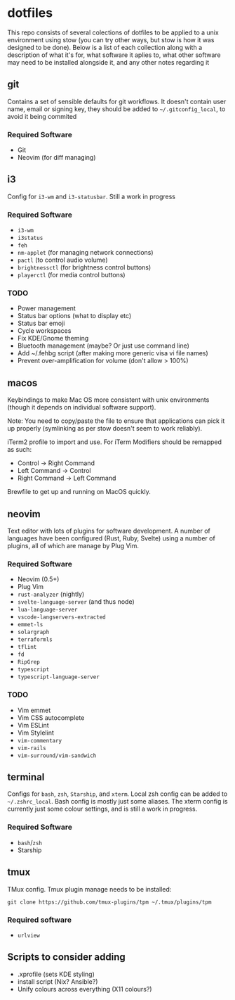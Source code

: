 # dotfiles

This repo consists of several colections of dotfiles to be applied to a unix
environment using stow (you can try other ways, but stow is how it was designed
to be done). Below is a list of each collection along with a description of what
it's for, what software it aplies to, what other software may need to be
installed alongside it, and any other notes regarding it

## git

Contains a set of sensible defaults for git workflows. It doesn't contain user
name, email or signing key, they should be added to `~/.gitconfig_local`, to
avoid it being commited

### Required Software

- Git
- Neovim (for diff managing)

## i3

Config for `i3-wm` and `i3-statusbar`. Still a work in progress

### Required Software

* `i3-wm`
* `i3status`
* `feh`
* `nm-applet` (for managing network connections)
* `pactl` (to control audio volume)
* `brightnessctl` (for brightness control buttons)
* `playerctl` (for media control buttons)

### TODO

* Power management
* Status bar options (what to display etc)
* Status bar emoji
* Cycle workspaces
* Fix KDE/Gnome theming
* Bluetooth management (maybe? Or just use command line)
* Add ~/.fehbg script (after making more generic visa vi file names)
* Prevent over-amplification for volume (don't allow > 100%)

## macos

Keybindings to make Mac OS more consistent with unix environments (though it
depends on individual software support).

Note: You need to copy/paste the file to ensure that applications can pick it up
properly (symlinking as per stow doesn't seem to work reliably).

iTerm2 profile to import and use. For iTerm Modifiers should be remapped as
such:

- Control -> Right Command
- Left Command -> Control
- Right Command -> Left Command

Brewfile to get up and running on MacOS quickly.

## neovim

Text editor with lots of plugins for software development. A number of languages
have been configured (Rust, Ruby, Svelte) using a number of plugins, all of
which are manage by Plug Vim.

### Required Software

* Neovim (0.5+)
* Plug Vim
* `rust-analyzer` (nightly)
* `svelte-language-server` (and thus node)
* `lua-language-server`
* `vscode-langservers-extracted`
* `emmet-ls`
* `solargraph`
* `terraformls`
* `tflint`
* `fd`
* `RipGrep`
* `typescript`
* `typescript-language-server`

### TODO

* Vim emmet
* Vim CSS autocomplete
* Vim ESLint
* Vim Stylelint
* `vim-commentary`
* `vim-rails`
* `vim-surround/vim-sandwich`

## terminal

Configs for `bash`, `zsh`, `Starship`, and `xterm`. Local zsh config can be added to
`~/.zshrc_local`. Bash config is mostly just some aliases. The xterm config is
currently just some colour settings, and is still a work in progress.

### Required Software

* `bash`/`zsh`
* Starship

## tmux

TMux config. Tmux plugin manage needs to be installed:

```
git clone https://github.com/tmux-plugins/tpm ~/.tmux/plugins/tpm
```

### Required software

* `urlview`

## Scripts to consider adding

* .xprofile (sets KDE styling)
* install script (Nix? Ansible?)
* Unify colours across everything (X11 colours?)
